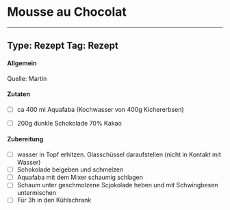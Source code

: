 # Mousse au Chocolat

---
Type: Rezept
Tag: Rezept
---

#### Allgemein
Quelle: Martin


#### Zutaten

- [ ] ca 400 ml Aquafaba (Kochwasser von 400g Kichererbsen)
- [ ] 200g dunkle Schokolade 70% Kakao



#### Zubereitung
- [ ] wasser in Topf erhitzen. Glasschüssel daraufstellen (nicht in Kontakt mit Wasser)
- [ ] Schokolade beigeben und schmelzen
- [ ] Aquafaba mit dem Mixer schaumig schlagen
- [ ] Schaum unter geschmolzene Scjokolade heben und mit Schwingbesen untermischen
- [ ] Für 3h in den Kühlschrank
